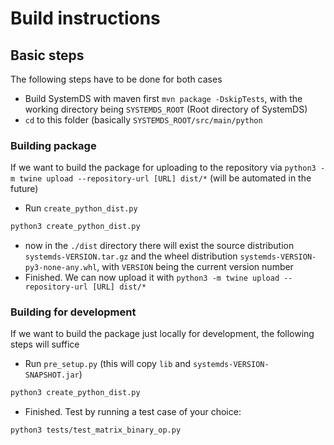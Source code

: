 <!--
{% comment %}
Copyright 2020 Graz University of Technology

Licensed under the Apache License, Version 2.0 (the "License");
you may not use this file except in compliance with the License.
You may obtain a copy of the License at

  http://www.apache.org/licenses/LICENSE-2.0

Unless required by applicable law or agreed to in writing, software
distributed under the License is distributed on an "AS IS" BASIS,
WITHOUT WARRANTIES OR CONDITIONS OF ANY KIND, either express or implied.
See the License for the specific language governing permissions and
limitations under the License.
{% end comment %}
-->

# Build instructions

## Basic steps

The following steps have to be done for both cases
- Build SystemDS with maven first `mvn package -DskipTests`, with the working directory being `SYSTEMDS_ROOT` (Root directory of SystemDS)
- `cd` to this folder (basically `SYSTEMDS_ROOT/src/main/python`

### Building package

If we want to build the package for uploading to the repository via `python3 -m twine upload --repository-url [URL] dist/*` (will be automated in the future)

- Run `create_python_dist.py`

```bash
python3 create_python_dist.py
```

- now in the `./dist` directory there will exist the source distribution `systemds-VERSION.tar.gz` and the wheel distribution `systemds-VERSION-py3-none-any.whl`, with `VERSION` being the current version number
- Finished. We can now upload it with `python3 -m twine upload --repository-url [URL] dist/*`

### Building for development

If we want to build the package just locally for development, the following steps will suffice

- Run `pre_setup.py` (this will copy `lib` and `systemds-VERSION-SNAPSHOT.jar`)

```bash
python3 create_python_dist.py
```

- Finished. Test by running a test case of your choice:

```bash
python3 tests/test_matrix_binary_op.py
```
